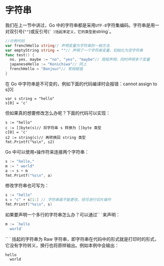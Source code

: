# 字符串

我们在上一节中讲过，Go 中的字符串都是采用`UTF-8`字符集编码。字符串是用一对双引号(`""`)或反引号(`` ` `` `)括起来定义，它的类型是`string`。

```go
//示例代码
var frenchHello string// 声明变量为字符串的一般方法
var emptyString string = ""// 声明了一个字符串变量，初始化为空字符串
func test() {
  no, yes, maybe := "no", "yes", "maybe"// 简短声明，同时声明多个变量
  japaneseHello := "Konichiwa"// 同上
  frenchHello = "Bonjour"// 常规赋值
}
```

在 Go 中字符串是不可变的，例如下面的代码编译时会报错：cannot assign to s[0]

```
var s string = "hello"
s[0] = 'c'
```

但如果真的想要修改怎么办呢？下面的代码可以实现：

```
s := "hello"
c := []byte(s)// 将字符串 s 转换为 []byte 类型
c[0] = 'c'
s2 := string(c)// 再转换回 string 类型
fmt.Printf("%s\n", s2)
```

Go 中可以使用`+`操作符来连接两个字符串：

```go
s := "hello,"
m := " world"
a := s + m
fmt.Printf("%s\n", a)
```

修改字符串也可写为：

```go
s := "hello"
s = "c" + s[1:] // 字符串虽不能更改，但可进行切片操作
fmt.Printf("%s\n", s)
```

如果要声明一个多行的字符串怎么办？可以通过`` `来声明：

```go
m := `hello
  world`
```

`` ` 括起的字符串为 Raw 字符串，即字符串在代码中的形式就是打印时的形式，它没有字符转义，换行也将原样输出。例如本例中会输出：

```
hello
  world
```
